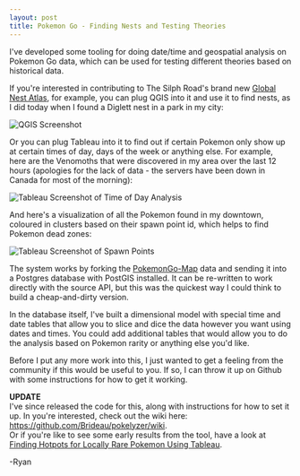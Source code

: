 ```yaml
---
layout: post
title: Pokemon Go - Finding Nests and Testing Theories
---
```


I've developed some tooling for doing date/time and geospatial analysis on Pokemon Go data, which can be used for testing different theories based on historical data.

If you're interested in contributing to The Silph Road's brand new [Global Nest Atlas](https://www.reddit.com/r/TheSilphRoad/comments/4ujm48/the_global_nest_atlas_join_us_in_mapping_the/), for example, you can plug QGIS into it and use it to find nests, as I did today when I found a Diglett nest in a park in my city:

![QGIS Screenshot](http://i.imgur.com/WxzV0pb.png)

Or you can plug Tableau into it to find out if certain Pokemon only show up at certain times of day, days of the week or anything else. For example, here are the Venomoths that were discovered in my area over the last 12 hours (apologies for the lack of data - the servers have been down in Canada for most of the morning):

![Tableau Screenshot of Time of Day Analysis](http://i.imgur.com/nd87JXS.png)

And here's a visualization of all the Pokemon found in my downtown, coloured in clusters based on their spawn point id, which helps to find Pokemon dead zones:

![Tableau Screenshot of Spawn Points](http://i.imgur.com/xRY8bLn.png)

The system works by forking the [PokemonGo-Map](https://github.com/AHAAAAAAA/PokemonGo-Map) data and sending it into a Postgres database with PostGIS installed. It can be re-written to work directly with the source API, but this was the quickest way I could think to build a cheap-and-dirty version.

In the database itself, I've built a dimensional model with special time and date tables that allow you to slice and dice the data however you want using dates and times. You could add additional tables that would allow you to do the analysis based on Pokemon rarity or anything else you'd like.

Before I put any more work into this, I just wanted to get a feeling from the community if this would be useful to you. If so, I can throw it up on Github with some instructions for how to get it working.

<p class="message">
<strong>UPDATE</strong><br>
I've since released the code for this, along with instructions for how to set it up. In you're interested, check out the wiki here: <a href="https://github.com/Brideau/pokelyzer/wiki">https://github.com/Brideau/pokelyzer/wiki</a>.<br>
Or if you're like to see some early results from the tool, have a look at <a href="/2016/07/27/finding-locally-rare-pokemon/">Finding Hotpots for Locally Rare Pokemon Using Tableau</a>.
</p>

-Ryan
